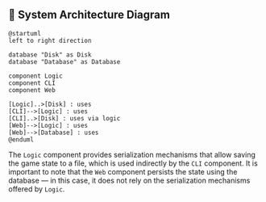 ## 🧩 System Architecture Diagram

```plantuml
@startuml
left to right direction

database "Disk" as Disk
database "Database" as Database

component Logic
component CLI
component Web

[Logic]..>[Disk] : uses
[CLI]-->[Logic] : uses
[CLI]..>[Disk] : uses via logic
[Web]-->[Logic] : uses
[Web]-->[Database] : uses
@enduml
```

The `Logic` component provides serialization mechanisms that allow saving the game state to a file, which is used indirectly by the `CLI` component. It is important to note that the `Web` component persists the state using the database — in this case, it does not rely on the serialization mechanisms offered by `Logic`.

